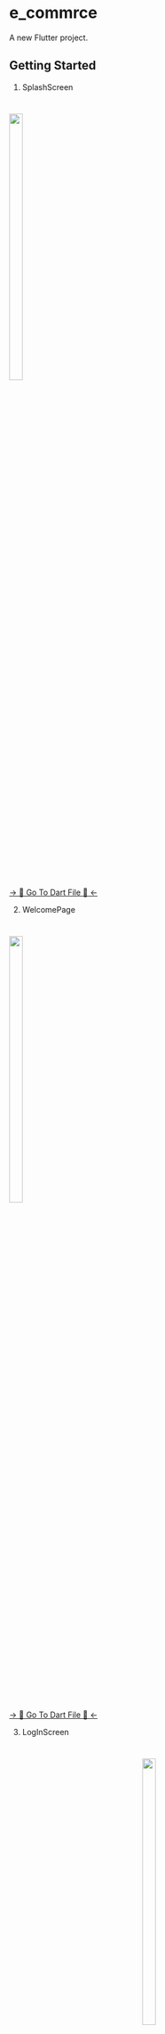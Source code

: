 # e_commrce

A new Flutter project.

## Getting Started

 1. SplashScreen </h3>

###

<h1 align="left"></h1>

###

<img src = "https://github.com/mrsajidshaikh/e_commrce/assets/149478269/58d66fdb-0db3-4a24-bfef-02e1bdc704a2" width = 22% height = 35%>

###

<a href="https://github.com/mrsajidshaikh/e_commrce/blob/master/lib/screens/SplashScreen.dart">-> 📂 Go To Dart File 📂 <-</a>
</div>

2. WelcomePage </h3>

###

<h1 align="left"></h1>

###

<img src = "https://github.com/mrsajidshaikh/e_commrce/assets/149478269/b00fb9db-7e27-4de4-b417-fcccd6b27d8a" width = 22% height = 35%>

###

<a href="https://github.com/mrsajidshaikh/e_commrce/blob/master/lib/screens/WelcomePage.dart">-> 📂 Go To Dart File 📂 <-</a>
</div>

3. LogInScreen </h3>

###

<h1 align="left"></h1>

###
<div align="center">
<img src = "https://github.com/mrsajidshaikh/e_commrce/assets/149478269/00eeac38-0d90-4133-bb5f-822805877af8" width = 22% height = 35%>

###
<div align="center">
<a href="https://github.com/mrsajidshaikh/e_commrce/blob/master/lib/screens/LogInPage.dart">-> 📂 Go To Dart File 📂 <-</a>
</div>

<h3 align="center"> 4. HomeScreen </h3>

###

<h1 align="left"></h1>

###
<div align="center">
<img src = "https://github.com/mrsajidshaikh/e_commrce/assets/149478269/3759c680-8394-4bf9-9f54-0e8fece5a579" width = 22% height = 35%>

###
<div align="center">
<a href="https://github.com/mrsajidshaikh/e_commrce/blob/master/lib/screens/SplashScreen.dart">-> 📂 Go To Dart File 📂 <-</a>
</div>

<h3 align="center"> 5. ProductsScreen </h3>

###

<h1 align="left"></h1>

###
<div align="center">
<img src = "https://github.com/mrsajidshaikh/e_commrce/assets/149478269/ba033bda-eb22-4850-8161-8aeec9776df5" width = 22% height = 35%>

###
<div align="center">
<a href="https://github.com/mrsajidshaikh/e_commrce/blob/master/lib/screens/Products.dart">-> 📂 Go To Dart File 📂 <-</a>
</div>

<h3 align="center"> 6. ProductDetailScreen </h3>

###

<h1 align="left"></h1>

###
<div align="center">
<img src = "https://github.com/mrsajidshaikh/e_commrce/assets/149478269/bb643543-a117-44eb-9692-d1c22235c550" width = 22% height = 35%>

###
<div align="center">
<a href="https://github.com/mrsajidshaikh/e_commrce/blob/master/lib/screens/GingerDetails.dart">-> 📂 Go To Dart File 📂 <-</a>
</div>

<h3 align="center"> 6. CartScreen </h3>

###

<h1 align="left"></h1>

###
<div align="center">
<img src = "https://github.com/mrsajidshaikh/e_commrce/assets/149478269/296514bf-7749-480d-9542-898ab30626d6" width = 22% height = 35%>

###
<div align="center">
<a href="https://github.com/mrsajidshaikh/e_commrce/blob/master/lib/screens/CartScreen.dart">-> 📂 Go To Dart File 📂 <-</a>
</div>

<h3 align="center"> 7. CheckOutScreen </h3>

###

